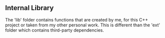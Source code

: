 ## Internal Library

The 'lib' folder contains functions that are created by me, for this C++ project or taken from my other personal work. This is different than the 'ext' folder which contains third-party dependencies.